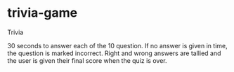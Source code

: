 # trivia-game

Trivia

30 seconds to answer each of the 10 question. If no answer is given in time, the question is marked incorrect. Right and wrong answers are tallied and the user is given their final score when the quiz is over.